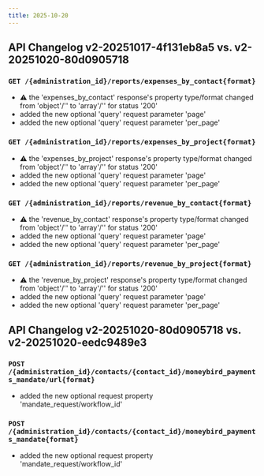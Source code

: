 ```yaml
---
title: 2025-10-20
---
```



## API Changelog v2-20251017-4f131eb8a5 vs. v2-20251020-80d0905718

### `GET /{administration_id}/reports/expenses_by_contact{format}`
- :warning: the 'expenses_by_contact' response's property type/format changed from 'object'/'' to 'array'/'' for status '200'
-  added the new optional 'query' request parameter 'page'
-  added the new optional 'query' request parameter 'per_page'


### `GET /{administration_id}/reports/expenses_by_project{format}`
- :warning: the 'expenses_by_project' response's property type/format changed from 'object'/'' to 'array'/'' for status '200'
-  added the new optional 'query' request parameter 'page'
-  added the new optional 'query' request parameter 'per_page'


### `GET /{administration_id}/reports/revenue_by_contact{format}`
- :warning: the 'revenue_by_contact' response's property type/format changed from 'object'/'' to 'array'/'' for status '200'
-  added the new optional 'query' request parameter 'page'
-  added the new optional 'query' request parameter 'per_page'


### `GET /{administration_id}/reports/revenue_by_project{format}`
- :warning: the 'revenue_by_project' response's property type/format changed from 'object'/'' to 'array'/'' for status '200'
-  added the new optional 'query' request parameter 'page'
-  added the new optional 'query' request parameter 'per_page'


## API Changelog v2-20251020-80d0905718 vs. v2-20251020-eedc9489e3

### `POST /{administration_id}/contacts/{contact_id}/moneybird_payments_mandate/url{format}`
-  added the new optional request property 'mandate_request/workflow_id'


### `POST /{administration_id}/contacts/{contact_id}/moneybird_payments_mandate{format}`
-  added the new optional request property 'mandate_request/workflow_id'
